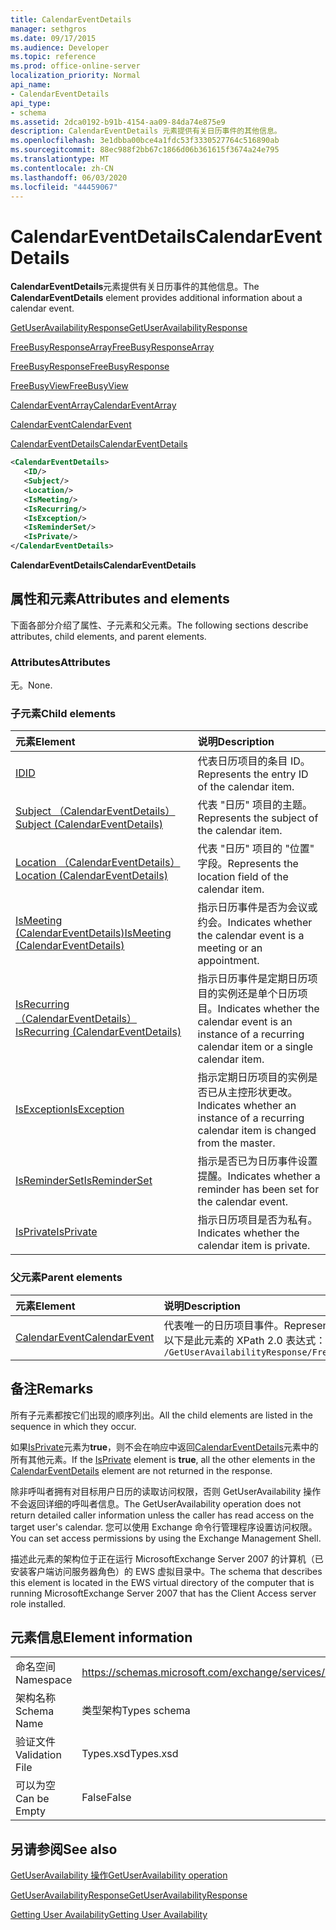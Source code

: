 ```yaml
---
title: CalendarEventDetails
manager: sethgros
ms.date: 09/17/2015
ms.audience: Developer
ms.topic: reference
ms.prod: office-online-server
localization_priority: Normal
api_name:
- CalendarEventDetails
api_type:
- schema
ms.assetid: 2dca0192-b91b-4154-aa09-84da74e875e9
description: CalendarEventDetails 元素提供有关日历事件的其他信息。
ms.openlocfilehash: 3e1dbba00bce4a1fdc53f3330527764c516890ab
ms.sourcegitcommit: 88ec988f2bb67c1866d06b361615f3674a24e795
ms.translationtype: MT
ms.contentlocale: zh-CN
ms.lasthandoff: 06/03/2020
ms.locfileid: "44459067"
---
```

# <a name="calendareventdetails"></a><span data-ttu-id="50dd6-103">CalendarEventDetails</span><span class="sxs-lookup"><span data-stu-id="50dd6-103">CalendarEventDetails</span></span>

<span data-ttu-id="50dd6-104">**CalendarEventDetails**元素提供有关日历事件的其他信息。</span><span class="sxs-lookup"><span data-stu-id="50dd6-104">The **CalendarEventDetails** element provides additional information about a calendar event.</span></span> 
  
[<span data-ttu-id="50dd6-105">GetUserAvailabilityResponse</span><span class="sxs-lookup"><span data-stu-id="50dd6-105">GetUserAvailabilityResponse</span></span>](getuseravailabilityresponse.md)
  
[<span data-ttu-id="50dd6-106">FreeBusyResponseArray</span><span class="sxs-lookup"><span data-stu-id="50dd6-106">FreeBusyResponseArray</span></span>](freebusyresponsearray.md)
  
[<span data-ttu-id="50dd6-107">FreeBusyResponse</span><span class="sxs-lookup"><span data-stu-id="50dd6-107">FreeBusyResponse</span></span>](freebusyresponse.md)
  
[<span data-ttu-id="50dd6-108">FreeBusyView</span><span class="sxs-lookup"><span data-stu-id="50dd6-108">FreeBusyView</span></span>](freebusyview.md)
  
[<span data-ttu-id="50dd6-109">CalendarEventArray</span><span class="sxs-lookup"><span data-stu-id="50dd6-109">CalendarEventArray</span></span>](calendareventarray.md)
  
[<span data-ttu-id="50dd6-110">CalendarEvent</span><span class="sxs-lookup"><span data-stu-id="50dd6-110">CalendarEvent</span></span>](calendarevent.md)
  
[<span data-ttu-id="50dd6-111">CalendarEventDetails</span><span class="sxs-lookup"><span data-stu-id="50dd6-111">CalendarEventDetails</span></span>](calendareventdetails.md)
  
```xml
<CalendarEventDetails>
   <ID/>
   <Subject/>
   <Location/>
   <IsMeeting/>
   <IsRecurring/>
   <IsException/>
   <IsReminderSet/>
   <IsPrivate/>
</CalendarEventDetails>
```

 <span data-ttu-id="50dd6-112">**CalendarEventDetails**</span><span class="sxs-lookup"><span data-stu-id="50dd6-112">**CalendarEventDetails**</span></span>
## <a name="attributes-and-elements"></a><span data-ttu-id="50dd6-113">属性和元素</span><span class="sxs-lookup"><span data-stu-id="50dd6-113">Attributes and elements</span></span>

<span data-ttu-id="50dd6-114">下面各部分介绍了属性、子元素和父元素。</span><span class="sxs-lookup"><span data-stu-id="50dd6-114">The following sections describe attributes, child elements, and parent elements.</span></span>
  
### <a name="attributes"></a><span data-ttu-id="50dd6-115">Attributes</span><span class="sxs-lookup"><span data-stu-id="50dd6-115">Attributes</span></span>

<span data-ttu-id="50dd6-116">无。</span><span class="sxs-lookup"><span data-stu-id="50dd6-116">None.</span></span>
  
### <a name="child-elements"></a><span data-ttu-id="50dd6-117">子元素</span><span class="sxs-lookup"><span data-stu-id="50dd6-117">Child elements</span></span>

|<span data-ttu-id="50dd6-118">**元素**</span><span class="sxs-lookup"><span data-stu-id="50dd6-118">**Element**</span></span>|<span data-ttu-id="50dd6-119">**说明**</span><span class="sxs-lookup"><span data-stu-id="50dd6-119">**Description**</span></span>|
|:-----|:-----|
|[<span data-ttu-id="50dd6-120">ID</span><span class="sxs-lookup"><span data-stu-id="50dd6-120">ID</span></span>](id.md) <br/> |<span data-ttu-id="50dd6-121">代表日历项目的条目 ID。</span><span class="sxs-lookup"><span data-stu-id="50dd6-121">Represents the entry ID of the calendar item.</span></span>  <br/> |
|[<span data-ttu-id="50dd6-122">Subject （CalendarEventDetails）</span><span class="sxs-lookup"><span data-stu-id="50dd6-122">Subject (CalendarEventDetails)</span></span>](subject-calendareventdetails.md) <br/> |<span data-ttu-id="50dd6-123">代表 "日历" 项目的主题。</span><span class="sxs-lookup"><span data-stu-id="50dd6-123">Represents the subject of the calendar item.</span></span>  <br/> |
|[<span data-ttu-id="50dd6-124">Location （CalendarEventDetails）</span><span class="sxs-lookup"><span data-stu-id="50dd6-124">Location (CalendarEventDetails)</span></span>](location-calendareventdetails.md) <br/> |<span data-ttu-id="50dd6-125">代表 "日历" 项目的 "位置" 字段。</span><span class="sxs-lookup"><span data-stu-id="50dd6-125">Represents the location field of the calendar item.</span></span>  <br/> |
|[<span data-ttu-id="50dd6-126">IsMeeting (CalendarEventDetails)</span><span class="sxs-lookup"><span data-stu-id="50dd6-126">IsMeeting (CalendarEventDetails)</span></span>](ismeeting-calendareventdetails.md) <br/> |<span data-ttu-id="50dd6-127">指示日历事件是否为会议或约会。</span><span class="sxs-lookup"><span data-stu-id="50dd6-127">Indicates whether the calendar event is a meeting or an appointment.</span></span>  <br/> |
|[<span data-ttu-id="50dd6-128">IsRecurring （CalendarEventDetails）</span><span class="sxs-lookup"><span data-stu-id="50dd6-128">IsRecurring (CalendarEventDetails)</span></span>](isrecurring-calendareventdetails.md) <br/> |<span data-ttu-id="50dd6-129">指示日历事件是定期日历项目的实例还是单个日历项目。</span><span class="sxs-lookup"><span data-stu-id="50dd6-129">Indicates whether the calendar event is an instance of a recurring calendar item or a single calendar item.</span></span>  <br/> |
|[<span data-ttu-id="50dd6-130">IsException</span><span class="sxs-lookup"><span data-stu-id="50dd6-130">IsException</span></span>](isexception.md) <br/> |<span data-ttu-id="50dd6-131">指示定期日历项目的实例是否已从主控形状更改。</span><span class="sxs-lookup"><span data-stu-id="50dd6-131">Indicates whether an instance of a recurring calendar item is changed from the master.</span></span>  <br/> |
|[<span data-ttu-id="50dd6-132">IsReminderSet</span><span class="sxs-lookup"><span data-stu-id="50dd6-132">IsReminderSet</span></span>](isreminderset.md) <br/> |<span data-ttu-id="50dd6-133">指示是否已为日历事件设置提醒。</span><span class="sxs-lookup"><span data-stu-id="50dd6-133">Indicates whether a reminder has been set for the calendar event.</span></span>  <br/> |
|[<span data-ttu-id="50dd6-134">IsPrivate</span><span class="sxs-lookup"><span data-stu-id="50dd6-134">IsPrivate</span></span>](isprivate.md) <br/> |<span data-ttu-id="50dd6-135">指示日历项目是否为私有。</span><span class="sxs-lookup"><span data-stu-id="50dd6-135">Indicates whether the calendar item is private.</span></span>  <br/> |
   
### <a name="parent-elements"></a><span data-ttu-id="50dd6-136">父元素</span><span class="sxs-lookup"><span data-stu-id="50dd6-136">Parent elements</span></span>

|<span data-ttu-id="50dd6-137">**元素**</span><span class="sxs-lookup"><span data-stu-id="50dd6-137">**Element**</span></span>|<span data-ttu-id="50dd6-138">**说明**</span><span class="sxs-lookup"><span data-stu-id="50dd6-138">**Description**</span></span>|
|:-----|:-----|
|[<span data-ttu-id="50dd6-139">CalendarEvent</span><span class="sxs-lookup"><span data-stu-id="50dd6-139">CalendarEvent</span></span>](calendarevent.md) <br/> |<span data-ttu-id="50dd6-140">代表唯一的日历项目事件。</span><span class="sxs-lookup"><span data-stu-id="50dd6-140">Represents a unique calendar item occurrence.</span></span>  <br/> <span data-ttu-id="50dd6-141">以下是此元素的 XPath 2.0 表达式：</span><span class="sxs-lookup"><span data-stu-id="50dd6-141">The following is the XPath 2.0 expression to this element:</span></span>  <br/>  `/GetUserAvailabilityResponse/FreeBusyResponseArray/FreeBusyResponse/FreeBusyView/CalendarEventArray/CalendarEvent[i]` <br/> |
   
## <a name="remarks"></a><span data-ttu-id="50dd6-142">备注</span><span class="sxs-lookup"><span data-stu-id="50dd6-142">Remarks</span></span>

<span data-ttu-id="50dd6-143">所有子元素都按它们出现的顺序列出。</span><span class="sxs-lookup"><span data-stu-id="50dd6-143">All the child elements are listed in the sequence in which they occur.</span></span> 
  
<span data-ttu-id="50dd6-144">如果[IsPrivate](isprivate.md)元素为**true**，则不会在响应中返回[CalendarEventDetails](calendareventdetails.md)元素中的所有其他元素。</span><span class="sxs-lookup"><span data-stu-id="50dd6-144">If the [IsPrivate](isprivate.md) element is **true**, all the other elements in the [CalendarEventDetails](calendareventdetails.md) element are not returned in the response.</span></span> 
  
<span data-ttu-id="50dd6-145">除非呼叫者拥有对目标用户日历的读取访问权限，否则 GetUserAvailability 操作不会返回详细的呼叫者信息。</span><span class="sxs-lookup"><span data-stu-id="50dd6-145">The GetUserAvailability operation does not return detailed caller information unless the caller has read access on the target user's calendar.</span></span> <span data-ttu-id="50dd6-146">您可以使用 Exchange 命令行管理程序设置访问权限。</span><span class="sxs-lookup"><span data-stu-id="50dd6-146">You can set access permissions by using the Exchange Management Shell.</span></span>
  
<span data-ttu-id="50dd6-147">描述此元素的架构位于正在运行 MicrosoftExchange Server 2007 的计算机（已安装客户端访问服务器角色）的 EWS 虚拟目录中。</span><span class="sxs-lookup"><span data-stu-id="50dd6-147">The schema that describes this element is located in the EWS virtual directory of the computer that is running MicrosoftExchange Server 2007 that has the Client Access server role installed.</span></span>
  
## <a name="element-information"></a><span data-ttu-id="50dd6-148">元素信息</span><span class="sxs-lookup"><span data-stu-id="50dd6-148">Element information</span></span>

|||
|:-----|:-----|
|<span data-ttu-id="50dd6-149">命名空间</span><span class="sxs-lookup"><span data-stu-id="50dd6-149">Namespace</span></span>  <br/> |https://schemas.microsoft.com/exchange/services/2006/types  <br/> |
|<span data-ttu-id="50dd6-150">架构名称</span><span class="sxs-lookup"><span data-stu-id="50dd6-150">Schema Name</span></span>  <br/> |<span data-ttu-id="50dd6-151">类型架构</span><span class="sxs-lookup"><span data-stu-id="50dd6-151">Types schema</span></span>  <br/> |
|<span data-ttu-id="50dd6-152">验证文件</span><span class="sxs-lookup"><span data-stu-id="50dd6-152">Validation File</span></span>  <br/> |<span data-ttu-id="50dd6-153">Types.xsd</span><span class="sxs-lookup"><span data-stu-id="50dd6-153">Types.xsd</span></span>  <br/> |
|<span data-ttu-id="50dd6-154">可以为空</span><span class="sxs-lookup"><span data-stu-id="50dd6-154">Can be Empty</span></span>  <br/> |<span data-ttu-id="50dd6-155">False</span><span class="sxs-lookup"><span data-stu-id="50dd6-155">False</span></span>  <br/> |
   
## <a name="see-also"></a><span data-ttu-id="50dd6-156">另请参阅</span><span class="sxs-lookup"><span data-stu-id="50dd6-156">See also</span></span>



[<span data-ttu-id="50dd6-157">GetUserAvailability 操作</span><span class="sxs-lookup"><span data-stu-id="50dd6-157">GetUserAvailability operation</span></span>](getuseravailability-operation.md)
  
[<span data-ttu-id="50dd6-158">GetUserAvailabilityResponse</span><span class="sxs-lookup"><span data-stu-id="50dd6-158">GetUserAvailabilityResponse</span></span>](getuseravailabilityresponse.md)


[<span data-ttu-id="50dd6-159">Getting User Availability</span><span class="sxs-lookup"><span data-stu-id="50dd6-159">Getting User Availability</span></span>](https://msdn.microsoft.com/library/d4133fcb-9b0f-4e6b-aadf-a389da83516a%28Office.15%29.aspx)


